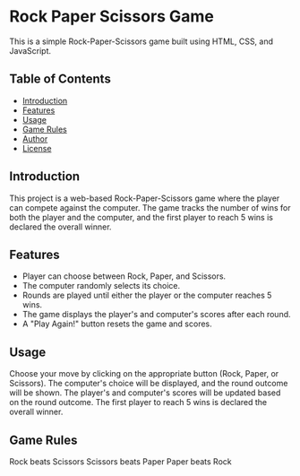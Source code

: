 # Rock Paper Scissors Game

This is a simple Rock-Paper-Scissors game built using HTML, CSS, and JavaScript.

## Table of Contents

- [Introduction](#introduction)
- [Features](#features)
- [Usage](#usage)
- [Game Rules](#game-rules)
- [Author](#author)
- [License](#license)

## Introduction

This project is a web-based Rock-Paper-Scissors game where the player can compete against the computer. The game tracks the number of wins for both the player and the computer, and the first player to reach 5 wins is declared the overall winner.

## Features

- Player can choose between Rock, Paper, and Scissors.
- The computer randomly selects its choice.
- Rounds are played until either the player or the computer reaches 5 wins.
- The game displays the player's and computer's scores after each round.
- A "Play Again!" button resets the game and scores.

## Usage
Choose your move by clicking on the appropriate button (Rock, Paper, or Scissors).
The computer's choice will be displayed, and the round outcome will be shown.
The player's and computer's scores will be updated based on the round outcome.
The first player to reach 5 wins is declared the overall winner.
## Game Rules
Rock beats Scissors
Scissors beats Paper
Paper beats Rock
